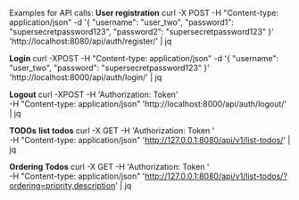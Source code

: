 Examples for API calls:
**User registration**
curl -X POST -H "Content-type: application/json" -d '{
        "username": "user_two",
        "password1": "supersecretpassword123",
        "password2": "supersecretpassword123"
    }' 'http://localhost:8080/api/auth/register/' | jq

**Login**
curl -XPOST -H "Content-type: application/json" -d '{
      "username": "user_two",
      "password": "supersecretpassword123"
  }' 'http://localhost:8000/api/auth/login/' | jq

**Logout**
curl -XPOST -H 'Authorization: Token' \
   -H "Content-type: application/json" 'http://localhost:8000/api/auth/logout/' | jq


**TODOs**
**list todos**
curl -X GET -H 'Authorization: Token <token>' \
          -H "Content-type: application/json" 'http://127.0.0.1:8080/api/v1/list-todos/' | jq

**Ordering Todos**
curl -X GET -H 'Authorization: Token <token>' \
          -H "Content-type: application/json" 'http://127.0.0.1:8080/api/v1/list-todos/?ordering=priority,description' | jq
